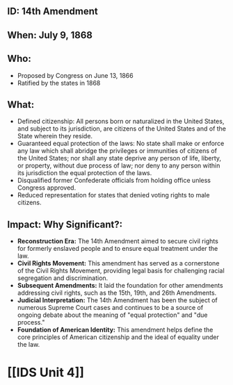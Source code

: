 ## ID: 14th Amendment

## When:  July 9, 1868 

## Who: 
* Proposed by Congress on June 13, 1866
* Ratified by the states in 1868

## What:
* Defined citizenship: All persons born or naturalized in the United States, and subject to its jurisdiction, are citizens of the United States and of the State wherein they reside.
* Guaranteed equal protection of the laws:  No state shall make or enforce any law which shall abridge the privileges or immunities of citizens of the United States; nor shall any state deprive any person of life, liberty, or property, without due process of law; nor deny to any person within its jurisdiction the equal protection of the laws.
* Disqualified former Confederate officials from holding office unless Congress approved.
* Reduced representation for states that denied voting rights to male citizens.

## Impact: Why Significant?:
* **Reconstruction Era:** The 14th Amendment aimed to secure civil rights for formerly enslaved people and to ensure equal treatment under the law. 
* **Civil Rights Movement:** This amendment has served as a cornerstone of the Civil Rights Movement, providing legal basis for challenging racial segregation and discrimination.
* **Subsequent Amendments:** It laid the foundation for other amendments addressing civil rights, such as the 15th, 19th, and 26th Amendments.
* **Judicial Interpretation:** The 14th Amendment has been the subject of numerous Supreme Court cases and continues to be a source of ongoing debate about the meaning of "equal protection" and "due process."
* **Foundation of American Identity:** This amendment helps define the core principles of American citizenship and the ideal of equality under the law. 

# [[IDS Unit 4]]